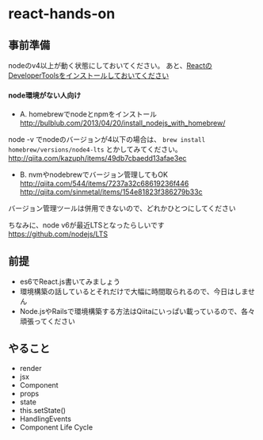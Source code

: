 # react-hands-on
## 事前準備
nodeのv4以上が動く状態にしておいてください。
あと、[ReactのDeveloperToolsをインストールしておいてください](https://chrome.google.com/webstore/detail/react-developer-tools/fmkadmapgofadopljbjfkapdkoienihi?hl=en)

#### node環境がない人向け
- A. homebrewでnodeとnpmをインストール
http://bulblub.com/2013/04/20/install_nodejs_with_homebrew/

node -v でnodeのバージョンが4以下の場合は、
`brew install homebrew/versions/node4-lts` とかしてみてください。
http://qiita.com/kazuph/items/49db7cbaedd13afae3ec

- B. nvmやnodebrewでバージョン管理してもOK
http://qiita.com/544/items/7237a32c68619236f446
http://qiita.com/sinmetal/items/154e81823f386279b33c

バージョン管理ツールは併用できないので、どれかひとつにしてください

ちなみに、node v6が最近LTSとなったらしいです
https://github.com/nodejs/LTS

## 前提
- es6でReact.js書いてみましょう
- 環境構築の話しているとそれだけで大幅に時間取られるので、今日はしません
 - Node.jsやRailsで環境構築する方法はQiitaにいっぱい載っているので、各々頑張ってください

## やること
- render
- jsx
- Component
- props
- state
 - this.setState()
- HandlingEvents
- Component Life Cycle
